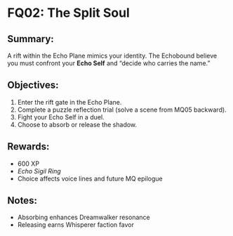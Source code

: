 # FQ02: The Split Soul

## Summary:
A rift within the Echo Plane mimics your identity. The Echobound believe you must confront your **Echo Self** and “decide who carries the name.”

## Objectives:
1. Enter the rift gate in the Echo Plane.  
2. Complete a puzzle reflection trial (solve a scene from MQ05 backward).  
3. Fight your Echo Self in a duel.  
4. Choose to absorb or release the shadow.

## Rewards:
- 600 XP  
- *Echo Sigil Ring*  
- Choice affects voice lines and future MQ epilogue

## Notes:
- Absorbing enhances Dreamwalker resonance  
- Releasing earns Whisperer faction favor
